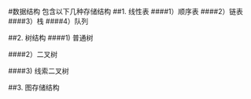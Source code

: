 #数据结构
包含以下几种存储结构
##1. 线性表
####1）顺序表
####2）链表
####3）栈
####4）队列




##2. 树结构
####1) 普通树

####2）二叉树

####3) 线索二叉树


##3. 图存储结构

